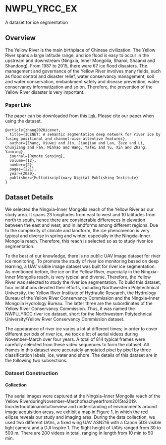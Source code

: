 # NWPU_YRCC_EX
A dataset for ice segmentation
## Overview
The Yellow River is the main birthplace of Chinese civilization. The Yellow River spans a large latitude range, and ice flood is easy to occur in the upstream and downstream (Ningxia, Inner Mongolia, Shanxi, Shaanxi and Shandong). From 1987 to 2015, there were 67 ice flood disasters. The management and governance of the Yellow River involves many fields, such as flood control and disaster relief, water conservancy management, soil and water conservation, embankment safety and disease prevention, water conservancy informatization and so on. Therefore, the prevention of the Yellow River disaster is very important.
### Paper Link
The paper can be downloaded from this [link](https://www.researchgate.net/publication/338489960_ICENET_A_Semantic_Segmentation_Deep_Network_for_River_Ice_by_Fusing_Positional_and_Channel-Wise_Attentive_Features). 
Please cite our paper when using the dataset.
```
@article{zhang2020icenet,
  title={ICENET: A semantic segmentation deep network for river ice by fusing positional and channel-wise attentive features},
  author={Zhang, Xiuwei and Jin, Jiaojiao and Lan, Zeze and Li, Chunjiang and Fan, Minhao and Wang, Yafei and Yu, Xin and Zhang, Yanning},
  journal={Remote Sensing},
  volume={12},
  number={2},
  pages={221},
  year={2020},
  publisher={Multidisciplinary Digital Publishing Institute}
}
```
## Dataset Details
We selected the Ningxia–Inner Mongolia reach of the Yellow River as our study area. It spans 23 longitudes from east to west and 10 latitudes from north to south, hence there are considerable differences in elevation between the east and west, and in landforms among different regions. Due to the complexity of climate and landform, the ice phenomenon is very typical and diverse in spring and winter, especially in the Ningxia–Inner Mongolia reach. Therefore, this reach is selected so as to study river ice segmentation.

To the best of our knowledge, there is no public UAV image dataset for river ice monitoring. To promote the study of river ice monitoring based on deep learning, a UAV visible image dataset was built for river ice segmentation. As mentioned before, the ice on the Yellow River, especially in the Ningxia–Inner Mongolia reach, is very typical and diverse. Therefore, the Yellow River was selected to study the river ice segmentation. To build this dataset, four institutions devoted their efforts, including Northwestern Polytechnical University, the Yellow River Institute of Hydraulic Research, the Hydrology Bureau of the Yellow River Conservancy Commission and the Ningxia–Inner Mongolia Hydrology Bureau. The latter three are the subordinates of the Yellow River Conservancy Commission. Thus, it was named the NWPU_YRCC river ice dataset, short for the Northwestern Polytechnical University/Yellow River Conservancy Commission dataset.

The appearance of river ice varies a lot at different times; in order to cover different periods of river ice, we took a lot of aerial videos during November–March over four years. A total of 814 typical frames were carefully selected from these video sequences to form the dataset. All frames in this dataset were accurately annotated pixel by pixel by three classification labels, ice, water and shore. The details of this dataset are in the following two subsections.
### Dataset Construction
#### Collection
The aerial images were captured at the Ningxia–Inner Mongolia reach of the Yellow RiverduringNovember–Marchofeachyearfrom2015to2019. Inordertoobtainanintuitiveview and understanding of environments around image acquisition areas, we exhibit a map in Figure 1, in which the red ellipse reveals our study and imaging area. During the data collection, we used two different UAVs, a fixed wing UAV ASN216 with a Canon 5DS visible light camera and a DJI Inspire 1. The flight height of UAVs ranged from 30 to 500 m. There are 200 videos in total, ranging in length from 10 min to 50 min.
